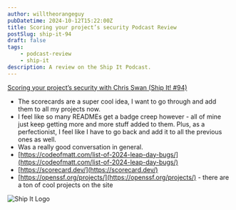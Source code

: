 ```yaml
---
author: willtheorangeguy
pubDatetime: 2024-10-12T15:22:00Z
title: Scoring your project’s security Podcast Review
postSlug: ship-it-94
draft: false
tags:
    - podcast-review
    - ship-it
description: A review on the Ship It Podcast.
---
```


[Scoring your project’s security with Chris Swan (Ship It! #94)](https://changelog.com/shipit/94)

- The scorecards are a super cool idea, I want to go through and add them to all my projects now.
- I feel like so many READMEs get a badge creep however - all of mine just keep getting more and more stuff added to them. Plus, as a perfectionist, I feel like I have to go back and add it to all the previous ones as well.
- Was a really good conversation in general.
- [https://codeofmatt.com/list-of-2024-leap-day-bugs/](https://codeofmatt.com/list-of-2024-leap-day-bugs/)
- [https://scorecard.dev/](https://scorecard.dev/)
- [https://openssf.org/projects/](https://openssf.org/projects/) - there are a ton of cool projects on the site

![Ship It Logo](https://is1-ssl.mzstatic.com/image/thumb/Podcasts125/v4/54/d0/5c/54d05c17-2bf4-502e-f1d3-78374cf66650/mza_8872269324412302291.png/300x300bb.webp)
